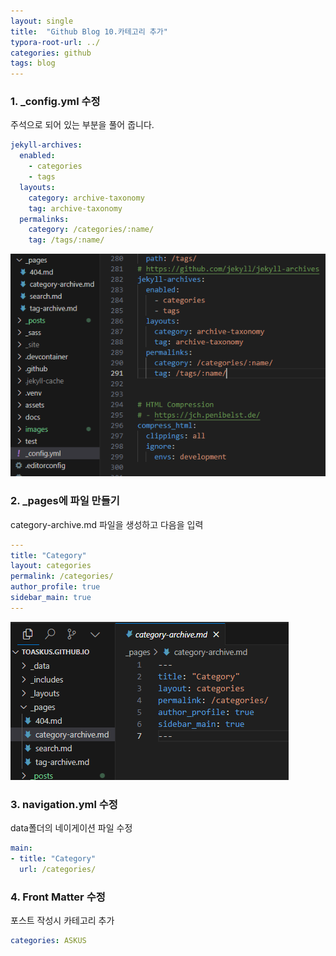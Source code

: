 ```yaml
---
layout: single
title:  "Github Blog 10.카테고리 추가"
typora-root-url: ../
categories: github
tags: blog
---
```






### 1. _config.yml 수정

주석으로 되어 있는 부분을 풀어 줍니다.

```yaml
jekyll-archives:
  enabled:
    - categories
    - tags
  layouts:
    category: archive-taxonomy
    tag: archive-taxonomy
  permalinks:
    category: /categories/:name/
    tag: /tags/:name/
```





![image-20250129140225491](/images/2025-01-25-09/image-20250129140225491.png)



### 2. _pages에 파일 만들기

category-archive.md 파일을 생성하고 다음을 입력

```yaml
---
title: "Category"
layout: categories
permalink: /categories/
author_profile: true
sidebar_main: true
---
```



![image-20250129140209364](/images/2025-01-25-09/image-20250129140209364.png)



### 3. navigation.yml 수정

data폴더의 네이게이션 파일 수정

```yaml
main:
- title: "Category"
  url: /categories/
```



### 4. Front Matter 수정

포스트 작성시 카테고리 추가

```yaml
categories: ASKUS
```

